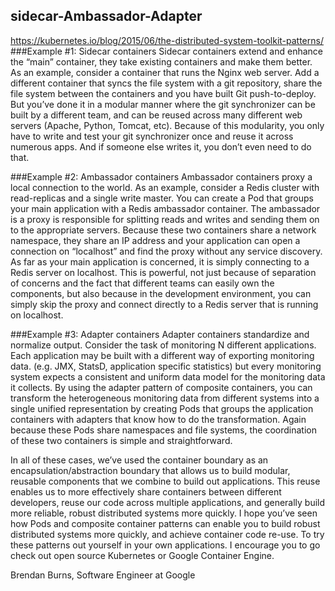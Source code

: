 ## sidecar-Ambassador-Adapter
https://kubernetes.io/blog/2015/06/the-distributed-system-toolkit-patterns/
###Example #1: Sidecar containers
Sidecar containers extend and enhance the “main” container, they take existing containers and make them better.  As an example, consider a container that runs the Nginx web server.  Add a different container that syncs the file system with a git repository, share the file system between the containers and you have built Git push-to-deploy.  But you’ve done it in a modular manner where the git synchronizer can be built by a different team, and can be reused across many different web servers (Apache, Python, Tomcat, etc).  Because of this modularity, you only have to write and test your git synchronizer once and reuse it across numerous apps. And if someone else writes it, you don’t even need to do that.

###Example #2: Ambassador containers
Ambassador containers proxy a local connection to the world.  As an example, consider a Redis cluster with read-replicas and a single write master.  You can create a Pod that groups your main application with a Redis ambassador container.  The ambassador is a proxy is responsible for splitting reads and writes and sending them on to the appropriate servers.  Because these two containers share a network namespace, they share an IP address and your application can open a connection on “localhost” and find the proxy without any service discovery.  As far as your main application is concerned, it is simply connecting to a Redis server on localhost.  This is powerful, not just because of separation of concerns and the fact that different teams can easily own the components, but also because in the development environment, you can simply skip the proxy and connect directly to a Redis server that is running on localhost.

###Example #3: Adapter containers
Adapter containers standardize and normalize output.  Consider the task of monitoring N different applications.  Each application may be built with a different way of exporting monitoring data. (e.g. JMX, StatsD, application specific statistics) but every monitoring system expects a consistent and uniform data model for the monitoring data it collects.  By using the adapter pattern of composite containers, you can transform the heterogeneous monitoring data from different systems into a single unified representation by creating Pods that groups the application containers with adapters that know how to do the transformation.  Again because these Pods share namespaces and file systems, the coordination of these two containers is simple and straightforward.

In all of these cases, we’ve used the container boundary as an encapsulation/abstraction boundary that allows us to build modular, reusable components that we combine to build out applications.  This reuse enables us to more effectively share containers between different developers, reuse our code across multiple applications, and generally build more reliable, robust distributed systems more quickly.  I hope you’ve seen how Pods and composite container patterns can enable you to build robust distributed systems more quickly, and achieve container code re-use.  To try these patterns out yourself in your own applications. I encourage you to go check out open source Kubernetes or Google Container Engine.

Brendan Burns, Software Engineer at Google